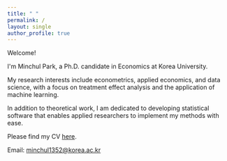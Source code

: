 ```yaml
---
title: " "
permalink: /
layout: single
author_profile: true
---
```

Welcome!

I'm Minchul Park, a Ph.D. candidate in Economics at Korea University.

My research interests include econometrics, applied economics, and data science, with a focus on treatment effect analysis and the application of machine learning.

In addition to theoretical work, I am dedicated to developing statistical software that enables applied researchers to implement my methods with ease.

Please find my CV [here](/files/CV_20250909.pdf).

Email: [minchul1352@korea.ac.kr](mailto:minchul1352@korea.ac.kr)
